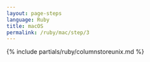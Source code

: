 ```yaml
---
layout: page-steps
language: Ruby
title: macOS
permalink: /ruby/mac/step/3
---
```


{% include partials/ruby/columnstoreunix.md %}

